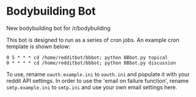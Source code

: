 # Bodybuilding Bot

New bodybuilding bot for /r/bodybuilding

This bot is designed to run as a series of cron jobs. An example cron template is shown below:

    0 5 * * * cd /home/redditbot/bbbot; python BBbot.py topical
    0 * * * * cd /home/redditbot/bbbot; python BBbot.py discussion

To use, rename `oauth.example.ini` to `oauth.ini` and populate it with your reddit API settings. In order to use the 'email on failure function', rename `smtp.example.ini` to `smtp.ini` and use your own email settings here. 